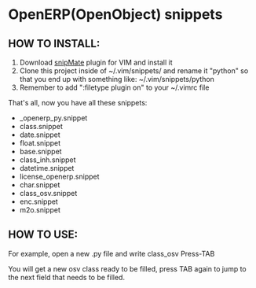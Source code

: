 OpenERP(OpenObject) snippets
============================

HOW TO INSTALL:
--------------

1. Download [snipMate][1] plugin for VIM and install it
2. Clone this project inside of ~/.vim/snippets/
   and rename it "python" so that you end up with something
   like: ~/.vim/snippets/python
3. Remember to add ":filetype plugin on" to your ~/.vimrc file

That's all, now you have all these snippets:
* _openerp_py.snippet	
* class.snippet		
* date.snippet		
* float.snippet
* base.snippet		
* class_inh.snippet	
* datetime.snippet	
* license_openerp.snippet
* char.snippet		
* class_osv.snippet	
* enc.snippet		
* m2o.snippet

HOW TO USE:
-----------
For example, open a new .py file and write
class_osv Press-TAB

You will get a new osv class ready to be filled, press TAB again to jump 
to the next field that needs to be filled. 

[1]: http://vim.sourceforge.net/scripts/script.php?script_id=2540
